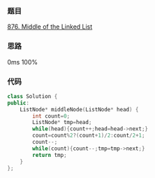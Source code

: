 ### 题目
[876. Middle of the Linked List](https://leetcode-cn.com/problems/middle-of-the-linked-list/submissions/)
### 思路
0ms 100%


### 代码
```c++
class Solution {
public:
    ListNode* middleNode(ListNode* head) {
        int count=0;
        ListNode* tmp=head;
        while(head){count++;head=head->next;}
        count=count%2?(count+1)/2:count/2+1;
        count--;
        while(count){count--;tmp=tmp->next;}
        return tmp;
    }
};
```
